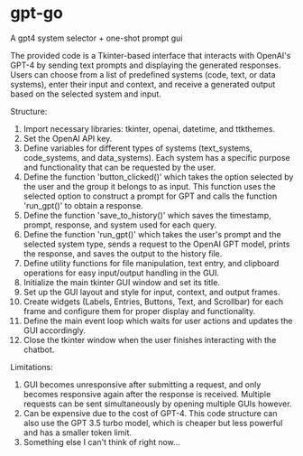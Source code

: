 # gpt-go
A gpt4 system selector + one-shot prompt gui

The provided code is a Tkinter-based interface that interacts with OpenAI's GPT-4 by sending text prompts and displaying the generated responses. 
Users can choose from a list of predefined systems (code, text, or data systems), enter their input and context, and receive a generated output based on the selected system and input.

Structure:
1. Import necessary libraries: tkinter, openai, datetime, and ttkthemes.
2. Set the OpenAI API key.
3. Define variables for different types of systems (text_systems, code_systems, and data_systems). Each system has a specific purpose and functionality that can be requested by the user.
4. Define the function 'button_clicked()' which takes the option selected by the user and the group it belongs to as input. This function uses the selected option to construct a prompt for GPT and calls the function 'run_gpt()' to obtain a response.
5. Define the function 'save_to_history()' which saves the timestamp, prompt, response, and system used for each query.
6. Define the function 'run_gpt()' which takes the user's prompt and the selected system type, sends a request to the OpenAI GPT model, prints the response, and saves the output to the history file.
7. Define utility functions for file manipulation, text entry, and clipboard operations for easy input/output handling in the GUI.
8. Initialize the main tkinter GUI window and set its title.
9. Set up the GUI layout and style for input, context, and output frames.
10. Create widgets (Labels, Entries, Buttons, Text, and Scrollbar) for each frame and configure them for proper display and functionality.
11. Define the main event loop which waits for user actions and updates the GUI accordingly.
12. Close the tkinter window when the user finishes interacting with the chatbot.

Limitations:
1. GUI becomes unresponsive after submitting a request, and only becomes responsive again after the response is received. Multiple requests can be sent simultaneously by opening multiple GUIs however. 
2. Can be expensive due to the cost of GPT-4. This code structure can also use the GPT 3.5 turbo model, which is cheaper but less powerful and has a smaller token limit.
3. Something else I can't think of right now...
